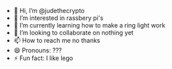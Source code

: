 - 👋 Hi, I’m @judethecrypto
- 👀 I’m interested in rassbery pi's
- 🌱 I’m currently learning how to make a ring light work
- 💞️ I’m looking to collaborate on nothing yet
- 📫 How to reach me no thanks
- 😄 Pronouns: ???
- ⚡ Fun fact: I like lego

<!---
judethecrypto/judethecrypto is a ✨ special ✨ repository because its `README.md` (this file) appears on your GitHub profile.
You can click the Preview link to take a look at your changes.
--->
